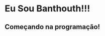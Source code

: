 

<!---
Banthouth/Banthouth is a ✨ special ✨ repository because its `README.md` (this file) appears on your GitHub profile.
You can click the Preview link to take a look at your changes.
--->
<h1> Eu Sou Banthouth!!!</h1>
<h2>Começando na programação!</h2>
